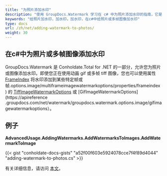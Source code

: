```yaml
---
title: "为照片添加水印"
description: "使用 GroupDocs.Watermark 学习在 c# 中为照片添加水印的指南，它是 Conholdate.Total for .NET 的一部分。"
keywords: "给照片加水印，加水印，加水印，在c#中给照片或多帧图像加水印"
type: docs
url: /zh/net/adding-watermark-to-photos/
weight: 30
---
```

## 在c#中为照片或多帧图像添加水印

GroupDocs.Watermark 是 Conholdate.Total for .NET 的一部分，允许您为照片或图像添加水印。即使您正在使用动画 gif 或多帧 tiff 图像，您也可以使用属性 [FrameIndex](https://apireference.groupdocs.com/net/watermark/groupdocs.watermark) 将水印添加到某些特定帧或帧.options.image/multiframeimagewatermarkoptions/properties/frameindex) 的 [TiffImageWatermarkOptions](https://apireference.groupdocs.com/net/watermark/groupdocs.watermark.options.image/tiffimagewatermarkoptions) 或 [GifImageWatermarkOptions](https://apireference .groupdocs.com/net/watermark/groupdocs.watermark.options.image/gifimagewatermarkoptions）。

## 例子

**AdvancedUsage.AddingWatermarks.AddWatermarksToImages.AddWatermarkToImage**

{{< gist "conholdate-docs-gists" "a52f00f603e5924078cce7f4f89d4044" "adding-watermark-to-photos.cs" >}}

有关详细信息，请访问 [本文](https://docs.groupdocs.com/watermark/net/add-watermarks-to-images/)。









